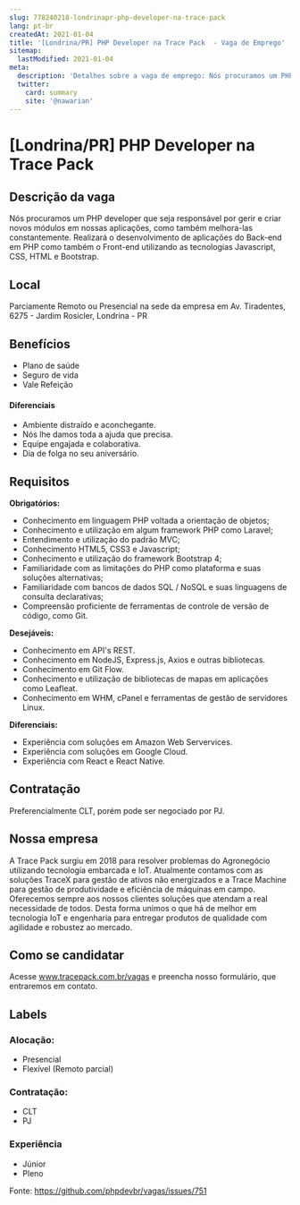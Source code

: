```yaml
---
slug: 778240218-londrinapr-php-developer-na-trace-pack
lang: pt-br
createdAt: 2021-01-04
title: '[Londrina/PR] PHP Developer na Trace Pack  - Vaga de Emprego'
sitemap:
  lastModified: 2021-01-04
meta:
  description: 'Detalhes sobre a vaga de emprego: Nós procuramos um PHP developer que seja responsável por gerir e criar novos módulos em nossas aplicações, como também melhora-las constantemente. Realizará o desenvolvimento de aplicações do Back-end em PHP como também o Front-end utilizando as tecnologias Javascript, CSS, HTML e Bootstrap.'
  twitter:
    card: summary
    site: '@nawarian'
---
```


# [Londrina/PR] PHP Developer na Trace Pack 

## Descrição da vaga

Nós procuramos um PHP developer que seja responsável por gerir e criar novos módulos em nossas aplicações, como também melhora-las constantemente. Realizará o desenvolvimento de aplicações do Back-end em PHP como também o Front-end utilizando as tecnologias Javascript, CSS, HTML e Bootstrap.

## Local

Parciamente Remoto ou Presencial na sede da empresa em Av. Tiradentes, 6275 - Jardim Rosicler, Londrina - PR

## Benefícios

- Plano de saúde
- Seguro de vida
- Vale Refeição

#### Diferenciais

- Ambiente distraído e aconchegante.
- Nós lhe damos toda a ajuda que precisa.
- Equipe engajada e colaborativa.
- Dia de folga no seu aniversário.

## Requisitos

**Obrigatórios:**

- Conhecimento em linguagem PHP voltada a orientação de objetos;
- Conhecimento e utilização em algum framework PHP como Laravel;
- Entendimento e utilização do padrão MVC;
- Conhecimento HTML5, CSS3 e Javascript;
- Conhecimento e utilização do framework Bootstrap 4;
- Familiaridade com as limitações do PHP como plataforma e suas soluções alternativas;
- Familiaridade com bancos de dados SQL / NoSQL e suas linguagens de consulta declarativas;
- Compreensão proficiente de ferramentas de controle de versão de código, como Git.

**Desejáveis:**

- Conhecimento em API's REST.
- Conhecimento em NodeJS, Express.js, Axios e outras bibliotecas.
- Conhecimento em Git Flow.
- Conhecimento e utilização de bibliotecas de mapas em aplicações como Leafleat.
- Conhecimento em WHM, cPanel e ferramentas de gestão de servidores Linux.

**Diferenciais:**
- Experiência com soluções em Amazon Web Servervices.
- Experiência com soluções em Google Cloud.
- Experiência com React e React Native.

## Contratação

Preferencialmente CLT, porém pode ser negociado por PJ.

## Nossa empresa

A Trace Pack surgiu em 2018 para resolver problemas do Agronegócio utilizando tecnologia embarcada e IoT. Atualmente contamos com as soluções TraceX para gestão de ativos não energizados e a Trace Machine para gestão de produtividade e eficiência de máquinas em campo.
Oferecemos sempre aos nossos clientes soluções que atendam a real necessidade de todos. Desta forma unimos o que há de melhor em tecnologia IoT e engenharia para entregar produtos de qualidade com agilidade e robustez ao mercado.

## Como se candidatar

Acesse www.tracepack.com.br/vagas e preencha nosso formulário, que entraremos em contato.

## Labels

<!-- Escolha abaixo, apague as que não fizerem sentido: -->
### Alocação:
- Presencial
- Flexível (Remoto parcial)

### Contratação:
- CLT
- PJ

### Experiência
- Júnior
- Pleno

Fonte: https://github.com/phpdevbr/vagas/issues/751